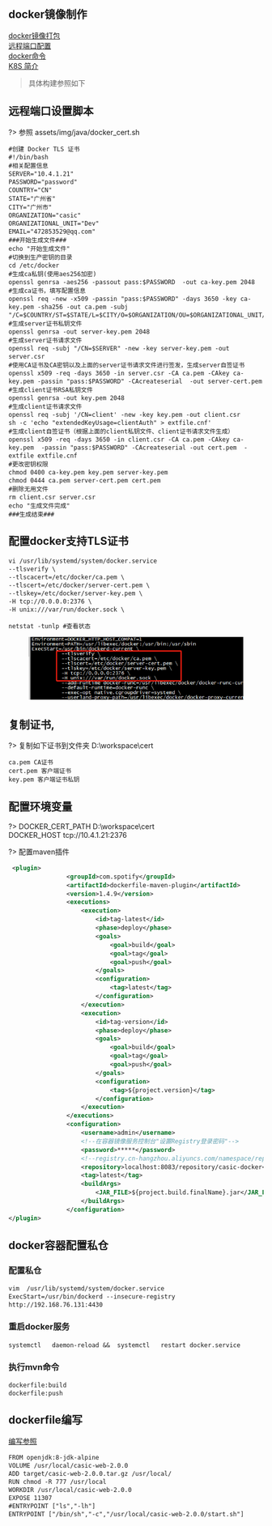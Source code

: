 ## docker镜像制作
[docker镜像打包](https://blog.csdn.net/lusyoe/article/details/54926937 ':target=_block domain driver desgin')        
[远程端口配置](https://blog.csdn.net/qq_21187515/article/details/90268345 ':target=_block domain driver desgin')      
[docker命令](https://www.runoob.com/docker/docker-run-command.html ':target=_block domain driver desgin')      
[K8S 简介](https://blog.csdn.net/metheir/article/details/84452582 ':target=_block domain driver desgin') 

> 具体构建参照如下
##  远程端口设置脚本
?> 参照 assets/img/java/docker_cert.sh

```text
#创建 Docker TLS 证书
#!/bin/bash
#相关配置信息
SERVER="10.4.1.21"
PASSWORD="password"
COUNTRY="CN"
STATE="广州省"
CITY="广州市"
ORGANIZATION="casic"
ORGANIZATIONAL_UNIT="Dev"
EMAIL="472853529@qq.com"
###开始生成文件###
echo "开始生成文件"
#切换到生产密钥的目录
cd /etc/docker
#生成ca私钥(使用aes256加密)
openssl genrsa -aes256 -passout pass:$PASSWORD  -out ca-key.pem 2048
#生成ca证书，填写配置信息
openssl req -new -x509 -passin "pass:$PASSWORD" -days 3650 -key ca-key.pem -sha256 -out ca.pem -subj "/C=$COUNTRY/ST=$STATE/L=$CITY/O=$ORGANIZATION/OU=$ORGANIZATIONAL_UNIT/CN=$SERVER/emailAddress=$EMAIL"
#生成server证书私钥文件
openssl genrsa -out server-key.pem 2048
#生成server证书请求文件
openssl req -subj "/CN=$SERVER" -new -key server-key.pem -out server.csr
#使用CA证书及CA密钥以及上面的server证书请求文件进行签发，生成server自签证书
openssl x509 -req -days 3650 -in server.csr -CA ca.pem -CAkey ca-key.pem -passin "pass:$PASSWORD" -CAcreateserial  -out server-cert.pem
#生成client证书RSA私钥文件
openssl genrsa -out key.pem 2048
#生成client证书请求文件
openssl req -subj '/CN=client' -new -key key.pem -out client.csr
sh -c 'echo "extendedKeyUsage=clientAuth" > extfile.cnf'
#生成client自签证书（根据上面的client私钥文件、client证书请求文件生成）
openssl x509 -req -days 3650 -in client.csr -CA ca.pem -CAkey ca-key.pem  -passin "pass:$PASSWORD" -CAcreateserial -out cert.pem  -extfile extfile.cnf
#更改密钥权限
chmod 0400 ca-key.pem key.pem server-key.pem
chmod 0444 ca.pem server-cert.pem cert.pem
#删除无用文件
rm client.csr server.csr
echo "生成文件完成"
###生成结束###

```
## 配置docker支持TLS证书
```text
vi /usr/lib/systemd/system/docker.service
--tlsverify \
--tlscacert=/etc/docker/ca.pem \
--tlscert=/etc/docker/server-cert.pem \
--tlskey=/etc/docker/server-key.pem \
-H tcp://0.0.0.0:2376 \
-H unix:///var/run/docker.sock \

netstat -tunlp #查看状态
```
 <figure class="thumbnails">
     <img src="assets/img/java/docker/docker_service.png" alt="Screenshot of content" title="装饰器模式">
 </figure>
 
## 复制证书,

?> 复制如下证书到文件夹 D:\workspace\cert
```text
ca.pem CA证书
cert.pem 客户端证书
key.pem 客户端证书私钥
```
## 配置环境变量
?> 
DOCKER_CERT_PATH D:\workspace\cert      
DOCKER_HOST tcp://10.4.1.21:2376

?> 配置maven插件
```xml
 <plugin>
                <groupId>com.spotify</groupId>
                <artifactId>dockerfile-maven-plugin</artifactId>
                <version>1.4.9</version>
                <executions>
                    <execution>
                        <id>tag-latest</id>
                        <phase>deploy</phase>
                        <goals>
                            <goal>build</goal>
                            <goal>tag</goal>
                            <goal>push</goal>
                        </goals>
                        <configuration>
                            <tag>latest</tag>
                        </configuration>
                    </execution>
                    <execution>
                        <id>tag-version</id>
                        <phase>deploy</phase>
                        <goals>
                            <goal>build</goal>
                            <goal>tag</goal>
                            <goal>push</goal>
                        </goals>
                        <configuration>
                            <tag>${project.version}</tag>
                        </configuration>
                    </execution>
                </executions>
                <configuration>
                    <username>admin</username>
                    <!--在容器镜像服务控制台"设置Registry登录密码"-->
                    <password>*****</password>
                    <!--registry.cn-hangzhou.aliyuncs.com/namespace/repositoryname-->
                    <repository>localhost:8083/repository/casic-docker</repository>
                    <tag>latest</tag>
                    <buildArgs>
                        <JAR_FILE>${project.build.finalName}.jar</JAR_FILE>
                    </buildArgs>
                </configuration>
</plugin>
```
## docker容器配置私仓
### 配置私仓
```text
vim  /usr/lib/systemd/system/docker.service
ExecStart=/usr/bin/dockerd --insecure-registry http://192.168.76.131:4430
```
### 重启docker服务
```text
systemctl   daemon-reload &&  systemctl   restart docker.service 
```

### 执行mvn命令
```text
dockerfile:build
dockerfile:push
```

## dockerfile编写

[编写参照](https://www.cnblogs.com/lujiaojiao/p/11288409.html ':target=_block domain driver desgin') 

```text
FROM openjdk:8-jdk-alpine
VOLUME /usr/local/casic-web-2.0.0
ADD target/casic-web-2.0.0.tar.gz /usr/local/
RUN chmod -R 777 /usr/local
WORKDIR /usr/local/casic-web-2.0.0
EXPOSE 11307
#ENTRYPOINT ["ls","-lh"]
ENTRYPOINT ["/bin/sh","-c","/usr/local/casic-web-2.0.0/start.sh"]
```



